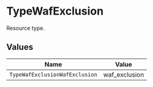 # TypeWafExclusion

Resource type.


## Values

| Name                           | Value                          |
| ------------------------------ | ------------------------------ |
| `TypeWafExclusionWafExclusion` | waf_exclusion                  |